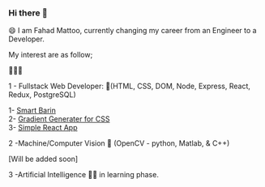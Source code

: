 ### Hi there 👋
😄 I am Fahad Mattoo, currently changing my career from an Engineer to a Developer.

My interest are as follow;

🔭🤔🌱

1 - Fullstack Web Developer: 🔭(HTML, CSS, DOM, Node, Express, React, Redux, PostgreSQL)
  
  1- [Smart Barin](https://smart-brain-md.herokuapp.com/)  
  2- [Gradient Generater for CSS](https://mattoofahad.github.io/gradient-generator/)  
  3- [Simple React App](https://mattoofahad.github.io/robo/)
    
2 -Machine/Computer Vision 🔭 (OpenCV - python, Matlab, & C++)
  
  [Will be added soon]
  
3 -Artificial Intelligence 🤔🌱 in learning phase.
  

<!--
**mattoofahad/mattoofahad** is a ✨ _special_ ✨ repository because its `README.md` (this file) appears on your GitHub profile.

Here are some ideas to get you started:

- 🔭 I’m currently working on ...
- 🌱 I’m currently learning ...
- 👯 I’m looking to collaborate on ...
- 🤔 I’m looking for help with ...
- 💬 Ask me about ...
- 📫 How to reach me: ...
- 😄 Pronouns: ...
- ⚡ Fun fact: ...
-->

